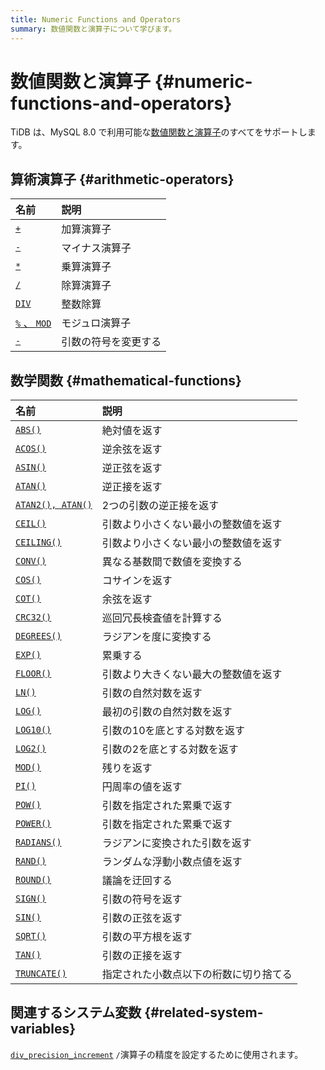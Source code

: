 ```yaml
---
title: Numeric Functions and Operators
summary: 数値関数と演算子について学びます。
---
```


# 数値関数と演算子 {#numeric-functions-and-operators}

TiDB は、MySQL 8.0 で利用可能な[数値関数と演算子](https://dev.mysql.com/doc/refman/8.0/en/numeric-functions.html)のすべてをサポートします。

## 算術演算子 {#arithmetic-operators}

| 名前                                                                                            | 説明         |
| :-------------------------------------------------------------------------------------------- | :--------- |
| [`+`](https://dev.mysql.com/doc/refman/8.0/en/arithmetic-functions.html#operator_plus)        | 加算演算子      |
| [`-`](https://dev.mysql.com/doc/refman/8.0/en/arithmetic-functions.html#operator_minus)       | マイナス演算子    |
| [`*`](https://dev.mysql.com/doc/refman/8.0/en/arithmetic-functions.html#operator_times)       | 乗算演算子      |
| [`/`](https://dev.mysql.com/doc/refman/8.0/en/arithmetic-functions.html#operator_divide)      | 除算演算子      |
| [`DIV`](https://dev.mysql.com/doc/refman/8.0/en/arithmetic-functions.html#operator_div)       | 整数除算       |
| [`%` 、 `MOD`](https://dev.mysql.com/doc/refman/8.0/en/arithmetic-functions.html#operator_mod) | モジュロ演算子    |
| [`-`](https://dev.mysql.com/doc/refman/8.0/en/arithmetic-functions.html#operator_unary-minus) | 引数の符号を変更する |

## 数学関数 {#mathematical-functions}

| 名前                                                                                                      | 説明                  |
| :------------------------------------------------------------------------------------------------------ | :------------------ |
| [`ABS()`](https://dev.mysql.com/doc/refman/8.0/en/mathematical-functions.html#function_abs)             | 絶対値を返す              |
| [`ACOS()`](https://dev.mysql.com/doc/refman/8.0/en/mathematical-functions.html#function_acos)           | 逆余弦を返す              |
| [`ASIN()`](https://dev.mysql.com/doc/refman/8.0/en/mathematical-functions.html#function_asin)           | 逆正弦を返す              |
| [`ATAN()`](https://dev.mysql.com/doc/refman/8.0/en/mathematical-functions.html#function_atan)           | 逆正接を返す              |
| [`ATAN2(), ATAN()`](https://dev.mysql.com/doc/refman/8.0/en/mathematical-functions.html#function_atan2) | 2つの引数の逆正接を返す        |
| [`CEIL()`](https://dev.mysql.com/doc/refman/8.0/en/mathematical-functions.html#function_ceil)           | 引数より小さくない最小の整数値を返す  |
| [`CEILING()`](https://dev.mysql.com/doc/refman/8.0/en/mathematical-functions.html#function_ceiling)     | 引数より小さくない最小の整数値を返す  |
| [`CONV()`](https://dev.mysql.com/doc/refman/8.0/en/mathematical-functions.html#function_conv)           | 異なる基数間で数値を変換する      |
| [`COS()`](https://dev.mysql.com/doc/refman/8.0/en/mathematical-functions.html#function_cos)             | コサインを返す             |
| [`COT()`](https://dev.mysql.com/doc/refman/8.0/en/mathematical-functions.html#function_cot)             | 余弦を返す               |
| [`CRC32()`](https://dev.mysql.com/doc/refman/8.0/en/mathematical-functions.html#function_crc32)         | 巡回冗長検査値を計算する        |
| [`DEGREES()`](https://dev.mysql.com/doc/refman/8.0/en/mathematical-functions.html#function_degrees)     | ラジアンを度に変換する         |
| [`EXP()`](https://dev.mysql.com/doc/refman/8.0/en/mathematical-functions.html#function_exp)             | 累乗する                |
| [`FLOOR()`](https://dev.mysql.com/doc/refman/8.0/en/mathematical-functions.html#function_floor)         | 引数より大きくない最大の整数値を返す  |
| [`LN()`](https://dev.mysql.com/doc/refman/8.0/en/mathematical-functions.html#function_ln)               | 引数の自然対数を返す          |
| [`LOG()`](https://dev.mysql.com/doc/refman/8.0/en/mathematical-functions.html#function_log)             | 最初の引数の自然対数を返す       |
| [`LOG10()`](https://dev.mysql.com/doc/refman/8.0/en/mathematical-functions.html#function_log10)         | 引数の10を底とする対数を返す     |
| [`LOG2()`](https://dev.mysql.com/doc/refman/8.0/en/mathematical-functions.html#function_log2)           | 引数の2を底とする対数を返す      |
| [`MOD()`](https://dev.mysql.com/doc/refman/8.0/en/mathematical-functions.html#function_mod)             | 残りを返す               |
| [`PI()`](https://dev.mysql.com/doc/refman/8.0/en/mathematical-functions.html#function_pi)               | 円周率の値を返す            |
| [`POW()`](https://dev.mysql.com/doc/refman/8.0/en/mathematical-functions.html#function_pow)             | 引数を指定された累乗で返す       |
| [`POWER()`](https://dev.mysql.com/doc/refman/8.0/en/mathematical-functions.html#function_power)         | 引数を指定された累乗で返す       |
| [`RADIANS()`](https://dev.mysql.com/doc/refman/8.0/en/mathematical-functions.html#function_radians)     | ラジアンに変換された引数を返す     |
| [`RAND()`](https://dev.mysql.com/doc/refman/8.0/en/mathematical-functions.html#function_rand)           | ランダムな浮動小数点値を返す      |
| [`ROUND()`](https://dev.mysql.com/doc/refman/8.0/en/mathematical-functions.html#function_round)         | 議論を迂回する             |
| [`SIGN()`](https://dev.mysql.com/doc/refman/8.0/en/mathematical-functions.html#function_sign)           | 引数の符号を返す            |
| [`SIN()`](https://dev.mysql.com/doc/refman/8.0/en/mathematical-functions.html#function_sin)             | 引数の正弦を返す            |
| [`SQRT()`](https://dev.mysql.com/doc/refman/8.0/en/mathematical-functions.html#function_sqrt)           | 引数の平方根を返す           |
| [`TAN()`](https://dev.mysql.com/doc/refman/8.0/en/mathematical-functions.html#function_tan)             | 引数の正接を返す            |
| [`TRUNCATE()`](https://dev.mysql.com/doc/refman/8.0/en/mathematical-functions.html#function_truncate)   | 指定された小数点以下の桁数に切り捨てる |

## 関連するシステム変数 {#related-system-variables}

[`div_precision_increment`](/system-variables.md#div_precision_increment-new-in-v800) `/`演算子の精度を設定するために使用されます。
